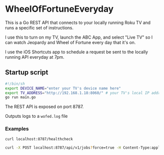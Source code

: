 # WheelOfFortuneEveryday

This is a Go REST API that connects to your locally running Roku TV and runs a specific set of instructions.

I use this to turn on my TV, launch the ABC App, and select "Live TV" so I can watch Jeopardy and Wheel of Fortune every day that it's on.

I use the iOS Shortcuts app to schedule a request be sent to the locally running API everyday at 7pm.

## Startup script
```sh
#!/bin/sh
export DEVICE_NAME="enter your TV's device name here"
export TV_ADDRESS="http://192.168.1.18:8060/" # your TV's local IP address here, must be 8060 bc that's what roku expects
go run main.go
```

The REST API is exposed on port 8787.

Outputs logs to a `wofed.log` file

### Examples

```sh
curl localhost:8787/healthcheck
```

```sh
curl -X POST localhost:8787/api/v1/jobs?force=true -H Content-Type:application/json -d '{"appName": "ABC"}'
```

